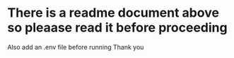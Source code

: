 # There is a readme document above so pleaase read it before proceeding 
Also add an .env file before running 
Thank you

